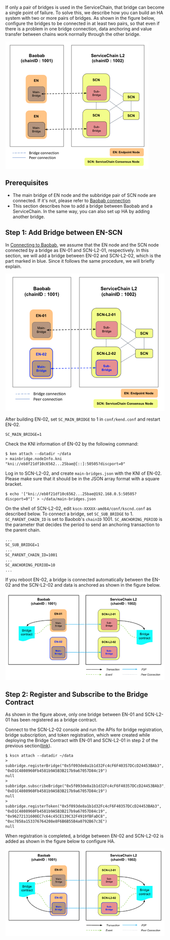 If only a pair of bridges is used in the ServiceChain, that bridge can become a single point of failure. To solve this, we describe how you can build an HA system with two or more pairs of bridges. As shown in the figure below, configure the bridges to be connected in at least two pairs, so that even if there is a problem in one bridge connection, data anchoring and value transfer between chains work normally through the other bridge.

![](../images/sc-ha-arch.png)


## Prerequisites <a id="prerequisites"></a>
 - The main bridge of EN node and the subbridge pair of SCN node are connected. If it's not, please refer to [Baobab connection](./en-scn-connection.md)
 - This section describes how to add a bridge between Baobab and a ServiceChain. In the same way, you can also set up HA by adding another bridge.

## Step 1: Add Bridge between EN-SCN <a id="step-1-add-bridge-between-en-scn"></a>

In [Connecting to Baobab](./en-scn-connection.md), we assume that the EN node and the SCN node connected by a bridge as EN-01 and SCN-L2-01, respectively. In this section, we will add a bridge between EN-02 and SCN-L2-02, which is the part marked in blue. 
Since it follows the same procedure, we will briefly explain.


![](../images/sc-ha-add-bridge.png)

After building EN-02, set `SC_MAIN_BRIDGE` to 1 in `conf/kend.conf` and restart EN-02.

```console
SC_MAIN_BRIDGE=1
```

Check the KNI information of EN-02 by the following command: 


```console
$ ken attach --datadir ~/data
> mainbridge.nodeInfo.kni
"kni://eb8f21df10c6562...25bae@[::]:50505?discport=0"
```

Log in to SCN-L2-02, and create `main-bridges.json` with the KNI of EN-02. Please make sure that it should be in the JSON array format with a square bracket.


```console
$ echo '["kni://eb8f21df10c6562...25bae@192.168.0.5:50505?discport=0"]' > ~/data/main-bridges.json
```

On the shell of SCN-L2-02, edit `kscn-XXXXX-amd64/conf/kscnd.conf` as described below.
To connect a bridge, set `SC_SUB_BRIDGE` to 1.
`SC_PARENT_CHAIN_ID` is set to Baobob's `chainID` 1001. 
`SC_ANCHORING_PERIOD` is the parameter that decides the period to send an anchoring transaction to the parent chain. 
```
...
SC_SUB_BRIDGE=1
...
SC_PARENT_CHAIN_ID=1001
...
SC_ANCHORING_PERIOD=10
...
```


If you reboot EN-02, a bridge is connected automatically between the EN-02 and the SCN-L2-02 and data is anchored as shown in the figure below.

![](../images/sc-ha-before-register.png)

## Step 2: Register and Subscribe to the Bridge Contract <a id="step-2-register-bridge-contract"></a>

As shown in the figure above, only one bridge between EN-01 and SCN-L2-01 has been registered as a bridge contract.

Connect to the SCN-L2-02 console and run the APIs for bridge registration, bridge subscription, and token registration, which were created while deploying the Bridge Contract with EN-01 and SCN-L2-01 in step 2 of the previous section([link](./value-transfer.md)).

```
$ kscn attach --datadir ~/data
> subbridge.registerBridge("0x5f093de8a1b1d32Fc4cF6F40357DCcD24453BAb3", "0xD1C4808960Fb4581b9A5B3B217b9a67057D84c19")
null
> subbridge.subscribeBridge("0x5f093de8a1b1d32Fc4cF6F40357DCcD24453BAb3", "0xD1C4808960Fb4581b9A5B3B217b9a67057D84c19")
null
> subbridge.registerToken("0x5f093de8a1b1d32Fc4cF6F40357DCcD24453BAb3", "0xD1C4808960Fb4581b9A5B3B217b9a67057D84c19", "0x96272131600EC7c64c45CE139C32F4919fBFaDC8", "0xc7858a153376764208e8F6B6B55B4a0792B67c3E")
null
```

When registration is completed, a bridge between EN-02 and SCN-L2-02 is added as shown in the figure below to configure HA.

![](../images/sc-ha-after-register.png)
